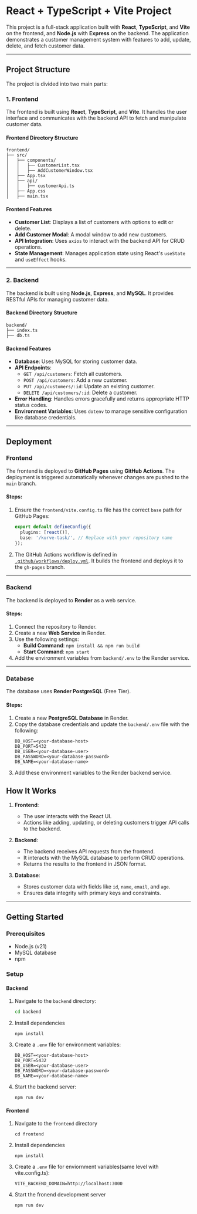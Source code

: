 # React + TypeScript + Vite Project

This project is a full-stack application built with **React**, **TypeScript**, and **Vite** on the frontend, and **Node.js** with **Express** on the backend. The application demonstrates a customer management system with features to add, update, delete, and fetch customer data.

---

## Project Structure

The project is divided into two main parts:

### 1. **Frontend**

The frontend is built using **React**, **TypeScript**, and **Vite**. It handles the user interface and communicates with the backend API to fetch and manipulate customer data.

#### **Frontend Directory Structure**

```
frontend/
├── src/
│   ├── components/
│   │   ├── CustomerList.tsx
│   │   ├── AddCustomerWindow.tsx
│   ├── App.tsx
│   ├── api/
│   │   ├── customerApi.ts
│   ├── App.css
│   ├── main.tsx
```

#### **Frontend Features**

- **Customer List**: Displays a list of customers with options to edit or delete.
- **Add Customer Modal**: A modal window to add new customers.
- **API Integration**: Uses `axios` to interact with the backend API for CRUD operations.
- **State Management**: Manages application state using React's `useState` and `useEffect` hooks.

---

### 2. **Backend**

The backend is built using **Node.js**, **Express**, and **MySQL**. It provides RESTful APIs for managing customer data.

#### **Backend Directory Structure**

```
backend/
├── index.ts
├── db.ts

```

#### **Backend Features**

- **Database**: Uses MySQL for storing customer data.
- **API Endpoints**:
  - `GET /api/customers`: Fetch all customers.
  - `POST /api/customers`: Add a new customer.
  - `PUT /api/customers/:id`: Update an existing customer.
  - `DELETE /api/customers/:id`: Delete a customer.
- **Error Handling**: Handles errors gracefully and returns appropriate HTTP status codes.
- **Environment Variables**: Uses `dotenv` to manage sensitive configuration like database credentials.

---

## Deployment

### Frontend

The frontend is deployed to **GitHub Pages** using **GitHub Actions**. The deployment is triggered automatically whenever changes are pushed to the `main` branch.

#### Steps:

1. Ensure the `frontend/vite.config.ts` file has the correct `base` path for GitHub Pages:
   ```ts
   export default defineConfig({
     plugins: [react()],
     base: '/kurve-task/', // Replace with your repository name
   });
   ```
2. The GitHub Actions workflow is defined in [`.github/workflows/deploy.yml`](.github/workflows/deploy.yml). It builds the frontend and deploys it to the `gh-pages` branch.

---

### Backend

The backend is deployed to **Render** as a web service.

#### Steps:

1. Connect the repository to Render.
2. Create a new **Web Service** in Render.
3. Use the following settings:
   - **Build Command**: `npm install && npm run build`
   - **Start Command**: `npm start`
4. Add the environment variables from `backend/.env` to the Render service.

---

### Database

The database uses **Render PostgreSQL** (Free Tier).

#### Steps:

1. Create a new **PostgreSQL Database** in Render.
2. Copy the database credentials and update the `backend/.env` file with the following:
   ```properties
   DB_HOST=<your-database-host>
   DB_PORT=5432
   DB_USER=<your-database-user>
   DB_PASSWORD=<your-database-password>
   DB_NAME=<your-database-name>
   ```
3. Add these environment variables to the Render backend service.

## How It Works

1. **Frontend**:

   - The user interacts with the React UI.
   - Actions like adding, updating, or deleting customers trigger API calls to the backend.

2. **Backend**:

   - The backend receives API requests from the frontend.
   - It interacts with the MySQL database to perform CRUD operations.
   - Returns the results to the frontend in JSON format.

3. **Database**:
   - Stores customer data with fields like `id`, `name`, `email`, and `age`.
   - Ensures data integrity with primary keys and constraints.

---

## Getting Started

### Prerequisites

- Node.js (v21)
- MySQL database
- npm

### Setup

#### **Backend**

1. Navigate to the `backend` directory:
   ```bash
   cd backend
   ```
2. Install dependencies

   ```
   npm install
   ```

3. Create a `.env` file for environment variables:
   ```properties
   DB_HOST=<your-database-host>
   DB_PORT=5432
   DB_USER=<your-database-user>
   DB_PASSWORD=<your-database-password>
   DB_NAME=<your-database-name>
   ```
4. Start the backend server:
   ```
   npm run dev
   ```

#### **Frontend**

1. Navigate to the `frontend` directory
   ```
   cd frontend
   ```
2. Install dependencies
   ```
   npm install
   ```
3. Create a `.env` file for enviornment variables(same level with vite.config.ts):

   ```
   VITE_BACKEND_DOMAIN=http://localhost:3000
   ```

4. Start the fronend development server
   ```
   npm run dev
   ```
